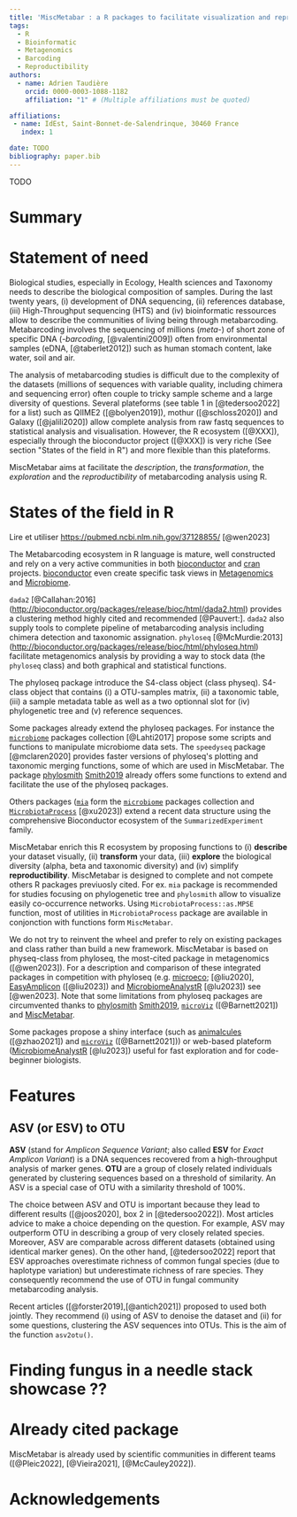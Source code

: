```yaml
---
title: 'MiscMetabar : a R packages to facilitate visualization and reproductibility in metabarcoding analysis'
tags:
  - R
  - Bioinformatic
  - Metagenomics
  - Barcoding
  - Reproductibility
authors:
  - name: Adrien Taudière
    orcid: 0000-0003-1088-1182
    affiliation: "1" # (Multiple affiliations must be quoted)

affiliations:
 - name: IdEst, Saint-Bonnet-de-Salendrinque, 30460 France
   index: 1

date: TODO
bibliography: paper.bib
---
```


TODO

# Summary

# Statement of need

Biological studies, especially in Ecology, Health sciences and Taxonomy needs to describe the biological composition of samples. During the last twenty years, (i) development of DNA sequencing, (ii) references database, (iii) High-Throughput sequencing (HTS) and (iv) bioinformatic ressources allow to describe the communities of living being through metabarcoding. Metabarcoding involves the sequencing of millions (*meta*-) of short zone of specific DNA (*-barcoding*, [@valentini2009]) often from environmental samples (eDNA, [@taberlet2012]) such as human stomach content, lake water, soil and air.

The analysis of metabarcoding studies is difficult due to the complexity of the datasets (millions of sequences with variable quality, including chimera and sequencing error) often couple to tricky sample scheme and a large diversity of questions. Several plateforms (see table 1 in [@tedersoo2022] for a list) such as QIIME2 ([@bolyen2019]), mothur ([@schloss2020]) and Galaxy ([@jalili2020]) allow complete analysis from raw fastq sequences to statistical analysis and visualisation. However, the R ecosystem ([@XXX]), especially through the bioconductor project ([@XXX]) is very riche (See section "States of the field in R") and more flexible than this plateforms.

MiscMetabar aims at facilitate the *description*, the *transformation*, the *exploration* and the *reproductibility* of metabarcoding analysis using R.


# States of the field in R

Lire et utiliser https://pubmed.ncbi.nlm.nih.gov/37128855/ [@wen2023]

The Metabarcoding ecosystem in R language is mature, well constructed and rely on a very active communities in both [bioconductor](https://www.bioconductor.org/) and [cran](https://cran.r-project.org/) projects. [bioconductor](https://www.bioconductor.org/) even create specific task views in [Metagenomics](http://bioconductor.org/packages/release/BiocViews.html#___Metagenomics) and [Microbiome](http://bioconductor.org/packages/release/BiocViews.html#___Microbiome).

`dada2` [@Callahan:2016] (http://bioconductor.org/packages/release/bioc/html/dada2.html) provides a clustering method highly cited and recommended [@Pauvert:]. `dada2` also supply tools to complete pipeline of metabarcoding analysis including chimera detection and taxonomic assignation. `phyloseq` [@McMurdie:2013] (http://bioconductor.org/packages/release/bioc/html/phyloseq.html) facilitate metagenomics analysis by providing a way to stock data (the `phyloseq` class) and both graphical and statistical functions.

The phyloseq package introduce the S4-class object (class physeq). S4-class object that contains (i) a OTU-samples matrix, (ii) a taxonomic table, (iii) a sample metadata table as well as a two optionnal slot for (iv) phylogenetic tree and (v) reference sequences.

Some packages already extend the phyloseq packages. For instance the [`microbiome`](https://microbiome.github.io/) packages collection [@Lahti2017] propose some scripts and functions to manipulate microbiome data sets. The `speedyseq` package [@mclaren2020] provides faster versions of phyloseq's plotting and taxonomic merging functions, some of which are used in MiscMetabar. The package [phylosmith](https://schuyler-smith.github.io/phylosmith/) [Smith2019](https://joss.theoj.org/papers/10.21105/joss.01442) already offers some functions to extend and facilitate the use of the phyloseq packages.

Others packages ([`mia`](https://github.com/microbiome/mia/) form the [`microbiome`](https://microbiome.github.io/) packages collection and [`MicrobiotaProcess`](https://github.com/YuLab-SMU/MicrobiotaProcess) [@xu2023]) extend a recent data structure using the comprehensive Bioconductor ecosystem of the `SummarizedExperiment` family.

MiscMetabar enrich this R ecosystem by proposing functions to (i) **describe** your dataset visually, (ii) **transform** your data, (iii) **explore** the biological diversity (alpha, beta and taxonomic diversity) and (iv) simplify **reproductibility**. MiscMetabar is designed to complete and not compete others R packages previuosly cited. For ex. `mia` package is recommended for studies focusing on phylogenetic tree and `phylosmith` allow to visualize easily co-occurrence networks. Using `MicrobiotaProcess::as.MPSE` function, most of utilities in `MicrobiotaProcess` package are available in conjonction with functions form `MiscMetabar`.

We do not try to reinvent the wheel and prefer to rely on existing packages and class rather than build a new framework. MiscMetabar is based on physeq-class from phyloseq, the most-cited package in metagenomics ([@wen2023]). For a description and comparison of these integrated packages in competition with phyloseq (e.g. [microeco](https://github.com/ChiLiubio/microeco); [@liu2020], [EasyAmplicon](https://github.com/YongxinLiu/EasyAmplicon) ([@liu2023]) and [MicrobiomeAnalystR](https://www.microbiomeanalyst.ca) [@lu2023]) see [@wen2023]. Note that some limitations from phyloseq packages are circumvented thanks to [phylosmith](https://schuyler-smith.github.io/phylosmith/) [Smith2019](https://joss.theoj.org/papers/10.21105/joss.01442), [`microViz`](https://david-barnett.github.io/microViz/) ([@Barnett2021]) and [MiscMetabar](https://adrientaudiere.github.io/MiscMetabar/).

Some packages propose a shiny interface (such as [animalcules](https://github.com/compbiomed/animalcules) ([@zhao2021]) and [`microViz`](https://david-barnett.github.io/microViz/) ([@Barnett2021])) or web-based plateform ([MicrobiomeAnalystR](https://www.microbiomeanalyst.ca) [@lu2023]) useful for fast exploration and for code-beginner biologists.

# Features

## ASV (or ESV) to OTU

**ASV** (stand for *Amplicon Sequence Variant*; also called **ESV** for *Exact Amplicon Variant*) is a DNA sequences recovered from a high-throughput analysis of marker genes. **OTU** are a group of closely related individuals generated by clustering sequences based on a threshold of similarity. An ASV is a special case of OTU with a similarity threshold of 100%.

The choice between ASV and OTU is important because they lead to different results ([@joos2020], box 2 in [@tedersoo2022]). Most articles advice to make a choice depending on the question. For example, ASV may outperform OTU in describing a group of very closely related species. Moreover, ASV are comparable across different datasets (obtained using identical marker genes). On the other hand, [@tedersoo2022] report that ESV approaches overestimate richness of common fungal species (due to haplotype variation) but underestimate richness of rare species. They consequently recommend the use of OTU in fungal community metabarcoding analysis.

Recent articles ([@forster2019],[@antich2021]) proposed to used both jointly. They recommend (i) using of ASV to denoise the dataset and (ii) for some questions, clustering the ASV sequences into OTUs. This is the aim of the function `asv2otu()`.

# Finding fungus in a needle stack showcase ??

# Already cited package

MiscMetabar is already used by scientific communities in different teams ([@Pleic2022], [@Vieira2021], [@McCauley2022]).

# Acknowledgements
